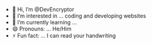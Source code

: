 - 👋 Hi, I’m @DevEncryptor
- 👀 I’m interested in ... coding and developing websites
- 🌱 I’m currently learning ...
- 😄 Pronouns: ... He/Him
- ⚡ Fun fact: ... I can read your handwriting

<!---
DevEncryptor/DevEncryptor is a ✨ special ✨ repository because its `README.md` (this file) appears on your GitHub profile.
You can click the Preview link to take a look at your changes.
--->
